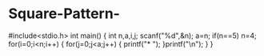 # Square-Pattern-
#include<stdio.h>
int main()
{
  int n,a,i,j;
  scanf("%d",&n);
  a=n;
  if(n==5)
    n=4;
  for(i=0;i<n;i++)
  {
      for(j=0;j<a;j++)
      {
        printf("* ");
      }printf("\n");
  }
}

